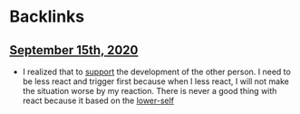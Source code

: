 
# Backlinks
## [September 15th, 2020](<September 15th, 2020.md>)
- I realized that to [support](<support.md>) the development of the other person. I need to be less react and trigger first because when I less react, I will not make the situation worse by my reaction. There is never a good thing with react because it based on the [lower-self](<lower-self.md>)

